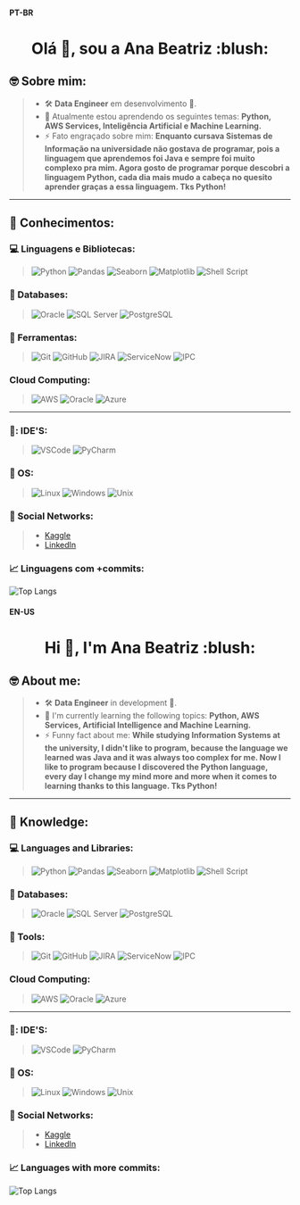#### **PT-BR**
<h1 align="center">Olá 👋, sou a Ana Beatriz :blush:</h1>

## 🤓 Sobre mim:
> * 🛠️ **Data Engineer** em desenvolvimento 🥰.
> * 🌱 Atualmente estou aprendendo os seguintes temas: **Python, AWS Services, Inteligência Artificial e Machine Learning.**
> * ⚡ Fato engraçado sobre mim: **Enquanto cursava Sistemas de Informação na universidade não gostava de programar, pois a linguagem que aprendemos foi Java e sempre foi muito complexo pra mim. Agora gosto de programar porque descobri a linguagem Python, cada dia mais mudo a cabeça no quesito aprender graças a essa linguagem. Tks Python!**

-------------------------------------------------------

## 🧠 Conhecimentos:

### 💻 Linguagens e Bibliotecas:
> ![Python](https://img.shields.io/badge/-python-181717?&logo=Python&logoColor=9cf) ![Pandas](https://img.shields.io/badge/-pandas-181717?&logo=Pandas&logoColor=9cf) ![Seaborn](https://img.shields.io/badge/-Seaborn-181717?&logo=Seaborn&logoColor=9cf) ![Matplotlib](https://img.shields.io/badge/-Matplotlib-181717?&logo=Matplotlib&logoColor=9cf) ![Shell Script](https://img.shields.io/badge/-ShellScript-181717?&logo=powershell&logoColor=9cf)

### 🎲 Databases:
> ![Oracle](https://img.shields.io/badge/-Oracle-181717?&logo=Oracle&logoColor=red) ![SQL Server](https://img.shields.io/badge/-SQLServer-181717?&logo=microsoftsqlserver&logoColor=blue) ![PostgreSQL](https://img.shields.io/badge/-PostgreSQL-181717?&logo=postgresql&logoColor=9cf)

### 🧰 Ferramentas:
> ![Git](https://img.shields.io/badge/-Git-181717?&logo=git&logoColor=orange) ![GitHub](https://img.shields.io/badge/-GitHub-181717?&logo=github&logoColor=blueviolet) ![JIRA](https://img.shields.io/badge/-JIRA-181717?&logo=jira&logoColor=blue) ![ServiceNow](https://img.shields.io/badge/-ServiceNow-181717?&logo=ServiceNow&logoColor=FFFFFF) ![IPC](https://img.shields.io/badge/ETL-Informatica%20Power%20Center-orange)

### Cloud Computing:
> ![AWS](https://img.shields.io/badge/-AWS-181717?&logo=amazonaws&logoColor=orange) ![Oracle](https://img.shields.io/badge/-Oracle-181717?&logo=Oracle&logoColor=red) ![Azure](https://img.shields.io/badge/-Azure-181717?&logo=microsoftazure&logoColor=9cf)

---------------

### 💓: IDE'S:
> ![VSCode](https://img.shields.io/badge/-VSCode-181717?&logo=visualstudiocode%20Studio%20Code&logoColor=9cf) ![PyCharm](https://img.shields.io/badge/-PyCharm-181717?&logo=pycharm&logoColor=blueviolet)

### 🐧 OS:
> ![Linux](https://img.shields.io/badge/-Linux-181717?&logo=linux&logoColor=9cf) ![Windows](https://img.shields.io/badge/-Windows-181717?&logo=Windows&logoColor=blue) ![Unix](https://img.shields.io/badge/Unix-IBM%20AIX-blue)

### 📲 Social Networks:
> * [Kaggle](https://www.kaggle.com/anabflima) 
> * [LinkedIn](https://www.linkedin.com/in/anabeatriz-lima/)

### 📈 Linguagens com +commits:
![Top Langs](https://github-readme-stats.vercel.app/api/top-langs/?username=anablima&layout=hide_border=true&theme=dracula&show_icons=true&hide=SCSS,JavaScript)

#### **EN-US**
<h1 align="center">Hi 👋, I'm Ana Beatriz :blush:</h1>

## 🤓 About me:
> * 🛠️ **Data Engineer** in development 🥰.
> * 🌱 I'm currently learning the following topics: **Python, AWS Services, Artificial Intelligence and Machine Learning.**
> * ⚡ Funny fact about me: **While studying Information Systems at the university, I didn't like to program, because the language we learned was Java and it was always too complex for me. Now I like to program because I discovered the Python language, every day I change my mind more and more when it comes to learning thanks to this language. Tks Python!**

-------------------------------------------------------

## 🧠 Knowledge:

### 💻 Languages and Libraries:
> ![Python](https://img.shields.io/badge/-python-181717?&logo=Python&logoColor=9cf) ![Pandas](https://img.shields.io/badge/-pandas-181717?&logo=Pandas&logoColor=9cf) ![Seaborn](https://img.shields.io/badge/-Seaborn-181717?&logo=Seaborn&logoColor=9cf) ![Matplotlib](https://img.shields.io/badge/-Matplotlib-181717?&logo=Matplotlib&logoColor=9cf) ![Shell Script](https://img.shields.io/badge/-ShellScript-181717?&logo=powershell&logoColor=9cf)

### 🎲 Databases:
> ![Oracle](https://img.shields.io/badge/-Oracle-181717?&logo=Oracle&logoColor=red) ![SQL Server](https://img.shields.io/badge/-SQLServer-181717?&logo=SQLServer&logoColor=blue) ![PostgreSQL](https://img.shields.io/badge/-PostgreSQL-181717?&logo=PostgreSQL&logoColor=9cf)

### 🧰 Tools:
> ![Git](https://img.shields.io/badge/-Git-181717?&logo=git&logoColor=orange) ![GitHub](https://img.shields.io/badge/-GitHub-181717?&logo=github&logoColor=blueviolet) ![JIRA](https://img.shields.io/badge/-JIRA-181717?&logo=jira&logoColor=blue) ![ServiceNow](https://img.shields.io/badge/-ServiceNow-181717?&logo=ServiceNow&logoColor=FFFFFF) ![IPC](https://img.shields.io/badge/ETL-Informatica%20Power%20Center-orange)

### Cloud Computing:
> ![AWS](https://img.shields.io/badge/-AWS-181717?&logo=amazonaws&logoColor=orange) ![Oracle](https://img.shields.io/badge/-Oracle-181717?&logo=Oracle&logoColor=red) ![Azure](https://img.shields.io/badge/-Azure-181717?&logo=microsoftazure&logoColor=9cf)

---------------

### 💓: IDE'S:
> ![VSCode](https://img.shields.io/badge/-VSCode-181717?&logo=visualstudiocode%20Studio%20Code&logoColor=9cf) ![PyCharm](https://img.shields.io/badge/-PyCharm-181717?&logo=pycharm&logoColor=blueviolet)

### 🐧 OS:
> ![Linux](https://img.shields.io/badge/-Linux-181717?&logo=linux&logoColor=9cf) ![Windows](https://img.shields.io/badge/-Windows-181717?&logo=Windows&logoColor=blue) ![Unix](https://img.shields.io/badge/Unix-IBM%20AIX-blue)

### 📲 Social Networks:
> * [Kaggle](https://www.kaggle.com/anabflima) 
> * [LinkedIn](https://www.linkedin.com/in/anabeatriz-lima/)

### 📈 Languages with more commits:
![Top Langs](https://github-readme-stats.vercel.app/api/top-langs/?username=anablima&layout=hide_border=true&theme=dracula&show_icons=true&hide=SCSS,JavaScript)

